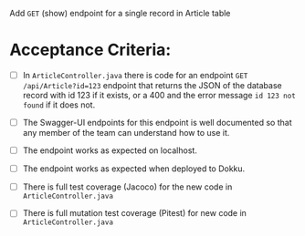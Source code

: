  Add `GET` (show) endpoint for a single record in Article table

# Acceptance Criteria:

- [ ] In `ArticleController.java` there is code for an 
      endpoint `GET /api/Article?id=123` endpoint 
      that returns the JSON of the database record with id 123 if it
      exists, or a 400 and the error message `id 123 not found` if it
      does not.
- [ ] The Swagger-UI endpoints for this endpoint is well documented
      so that any member of the team can understand how to use it.
- [ ] The endpoint works as expected on localhost.
- [ ] The endpoint works as expected when deployed to Dokku.
- [ ] There is full test coverage (Jacoco) for the new code in 
      `ArticleController.java`
- [ ] There is full mutation test coverage (Pitest) for new code in
      `ArticleController.java`


